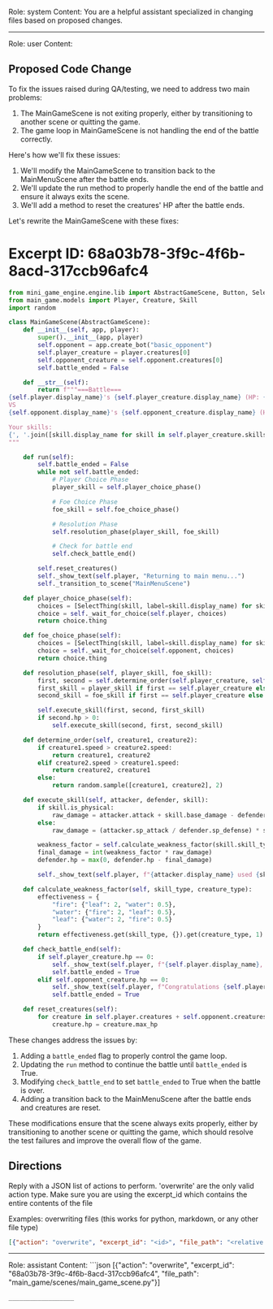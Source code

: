 Role: system
Content: You are a helpful assistant specialized in changing files based on proposed changes.
__________________
Role: user
Content: 
## Proposed Code Change
To fix the issues raised during QA/testing, we need to address two main problems:

1. The MainGameScene is not exiting properly, either by transitioning to another scene or quitting the game.
2. The game loop in MainGameScene is not handling the end of the battle correctly.

Here's how we'll fix these issues:

1. We'll modify the MainGameScene to transition back to the MainMenuScene after the battle ends.
2. We'll update the run method to properly handle the end of the battle and ensure it always exits the scene.
3. We'll add a method to reset the creatures' HP after the battle ends.

Let's rewrite the MainGameScene with these fixes:

# Excerpt ID: 68a03b78-3f9c-4f6b-8acd-317ccb96afc4
```python main_game/scenes/main_game_scene.py
from mini_game_engine.engine.lib import AbstractGameScene, Button, SelectThing
from main_game.models import Player, Creature, Skill
import random

class MainGameScene(AbstractGameScene):
    def __init__(self, app, player):
        super().__init__(app, player)
        self.opponent = app.create_bot("basic_opponent")
        self.player_creature = player.creatures[0]
        self.opponent_creature = self.opponent.creatures[0]
        self.battle_ended = False

    def __str__(self):
        return f"""===Battle===
{self.player.display_name}'s {self.player_creature.display_name} (HP: {self.player_creature.hp}/{self.player_creature.max_hp})
VS
{self.opponent.display_name}'s {self.opponent_creature.display_name} (HP: {self.opponent_creature.hp}/{self.opponent_creature.max_hp})

Your skills:
{', '.join([skill.display_name for skill in self.player_creature.skills])}
"""

    def run(self):
        self.battle_ended = False
        while not self.battle_ended:
            # Player Choice Phase
            player_skill = self.player_choice_phase()

            # Foe Choice Phase
            foe_skill = self.foe_choice_phase()

            # Resolution Phase
            self.resolution_phase(player_skill, foe_skill)

            # Check for battle end
            self.check_battle_end()

        self.reset_creatures()
        self._show_text(self.player, "Returning to main menu...")
        self._transition_to_scene("MainMenuScene")

    def player_choice_phase(self):
        choices = [SelectThing(skill, label=skill.display_name) for skill in self.player_creature.skills]
        choice = self._wait_for_choice(self.player, choices)
        return choice.thing

    def foe_choice_phase(self):
        choices = [SelectThing(skill, label=skill.display_name) for skill in self.opponent_creature.skills]
        choice = self._wait_for_choice(self.opponent, choices)
        return choice.thing

    def resolution_phase(self, player_skill, foe_skill):
        first, second = self.determine_order(self.player_creature, self.opponent_creature)
        first_skill = player_skill if first == self.player_creature else foe_skill
        second_skill = foe_skill if first == self.player_creature else player_skill

        self.execute_skill(first, second, first_skill)
        if second.hp > 0:
            self.execute_skill(second, first, second_skill)

    def determine_order(self, creature1, creature2):
        if creature1.speed > creature2.speed:
            return creature1, creature2
        elif creature2.speed > creature1.speed:
            return creature2, creature1
        else:
            return random.sample([creature1, creature2], 2)

    def execute_skill(self, attacker, defender, skill):
        if skill.is_physical:
            raw_damage = attacker.attack + skill.base_damage - defender.defense
        else:
            raw_damage = (attacker.sp_attack / defender.sp_defense) * skill.base_damage

        weakness_factor = self.calculate_weakness_factor(skill.skill_type, defender.creature_type)
        final_damage = int(weakness_factor * raw_damage)
        defender.hp = max(0, defender.hp - final_damage)

        self._show_text(self.player, f"{attacker.display_name} used {skill.display_name} and dealt {final_damage} damage!")

    def calculate_weakness_factor(self, skill_type, creature_type):
        effectiveness = {
            "fire": {"leaf": 2, "water": 0.5},
            "water": {"fire": 2, "leaf": 0.5},
            "leaf": {"water": 2, "fire": 0.5}
        }
        return effectiveness.get(skill_type, {}).get(creature_type, 1)

    def check_battle_end(self):
        if self.player_creature.hp == 0:
            self._show_text(self.player, f"{self.player.display_name}, you have lost the battle!")
            self.battle_ended = True
        elif self.opponent_creature.hp == 0:
            self._show_text(self.player, f"Congratulations {self.player.display_name}, you have won the battle!")
            self.battle_ended = True

    def reset_creatures(self):
        for creature in self.player.creatures + self.opponent.creatures:
            creature.hp = creature.max_hp
```

These changes address the issues by:

1. Adding a `battle_ended` flag to properly control the game loop.
2. Updating the `run` method to continue the battle until `battle_ended` is True.
3. Modifying `check_battle_end` to set `battle_ended` to True when the battle is over.
4. Adding a transition back to the MainMenuScene after the battle ends and creatures are reset.

These modifications ensure that the scene always exits properly, either by transitioning to another scene or quitting the game, which should resolve the test failures and improve the overall flow of the game.

## Directions
Reply with a JSON list of actions to perform. 'overwrite' are the only valid action type. 
Make sure you are using the excerpt_id which contains the entire contents of the file

Examples:
overwriting files (this works for python, markdown, or any other file type)
```json output_example1
[{"action": "overwrite", "excerpt_id": "<id>", "file_path": "<relative file path>"}]
```

__________________
Role: assistant
Content: ```json
[{"action": "overwrite", "excerpt_id": "68a03b78-3f9c-4f6b-8acd-317ccb96afc4", "file_path": "main_game/scenes/main_game_scene.py"}]
```
__________________
